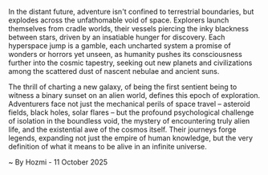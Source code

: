 
In the distant future, adventure isn't confined to terrestrial boundaries, but explodes across the unfathomable void of space. Explorers launch themselves from cradle worlds, their vessels piercing the inky blackness between stars, driven by an insatiable hunger for discovery. Each hyperspace jump is a gamble, each uncharted system a promise of wonders or horrors yet unseen, as humanity pushes its consciousness further into the cosmic tapestry, seeking out new planets and civilizations among the scattered dust of nascent nebulae and ancient suns.

The thrill of charting a new galaxy, of being the first sentient being to witness a binary sunset on an alien world, defines this epoch of exploration. Adventurers face not just the mechanical perils of space travel – asteroid fields, black holes, solar flares – but the profound psychological challenge of isolation in the boundless void, the mystery of encountering truly alien life, and the existential awe of the cosmos itself. Their journeys forge legends, expanding not just the empire of human knowledge, but the very definition of what it means to be alive in an infinite universe.

~ By Hozmi - 11 October 2025
